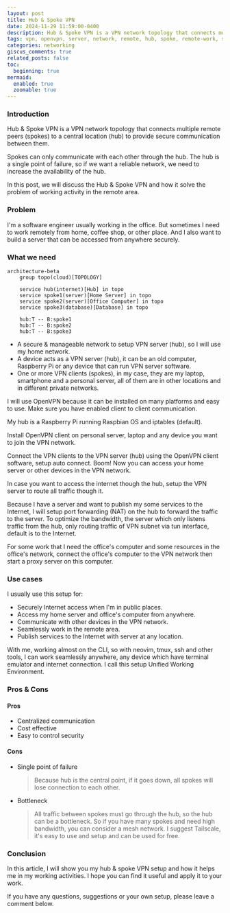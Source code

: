 ```yaml
---
layout: post
title: Hub & Spoke VPN
date: 2024-11-29 11:59:00-0400
description: Hub & Spoke VPN is a VPN network topology that connects multiple remote peers (spokes) to a central location (hub) to provide secure communication between them.
tags: vpn, openvpn, server, network, remote, hub, spoke, remote-work, security
categories: networking
giscus_comments: true
related_posts: false
toc:
  beginning: true
mermaid:
  enabled: true
  zoomable: true
---
```


### Introduction

Hub & Spoke VPN is a VPN network topology that connects multiple remote peers (spokes) to a central location (hub) to provide secure communication between them.

Spokes can only communicate with each other through the hub. The hub is a single point of failure, so if we want a reliable network, we need to increase the availability of the hub.

In this post, we will discuss the Hub & Spoke VPN and how it solve the problem of working activity in the remote area.

### Problem

I'm a software engineer usually working in the office. But sometimes I need to work remotely from home, coffee shop, or other place. And I also want to build a server that can be accessed from anywhere securely.

### What we need

```mermaid
architecture-beta
    group topo(cloud)[TOPOLOGY]

    service hub(internet)[Hub] in topo
    service spoke1(server)[Home Server] in topo
    service spoke2(server)[Office Computer] in topo
    service spoke3(database)[Database] in topo

    hub:T -- B:spoke1
    hub:T -- B:spoke2
    hub:T -- B:spoke3
```

- A secure & manageable network to setup VPN server (hub), so I will use my home network.
- A device acts as a VPN server (hub), it can be an old computer, Raspberry Pi or any device that can run VPN server software.
- One or more VPN clients (spokes), in my case, they are my laptop, smartphone and a personal server, all of them are in other locations and in different private networks.

I will use OpenVPN because it can be installed on many platforms and easy to use. Make sure you have enabled client to client communication.

My hub is a Raspberry Pi running Raspbian OS and iptables (default).

Install OpenVPN client on personal server, laptop and any device you want to join the VPN network.

Connect the VPN clients to the VPN server (hub) using the OpenVPN client software, setup auto connect. Boom! Now you can access your home server or other devices in the VPN network.

In case you want to access the internet though the hub, setup the VPN server to route all traffic though it.

Because I have a server and want to publish my some services to the Internet, I will setup port forwarding (NAT) on the hub to forward the traffic to the server.
To optimize the bandwidth, the server which only listens traffic from the hub, only routing traffic of VPN subnet via tun interface, default is to the Internet.

For some work that I need the office's computer and some resources in the office's network, connect the office's computer to the VPN network then start a proxy server on this computer.

### Use cases

I usually use this setup for:

- Securely Internet access when I'm in public places.
- Access my home server and office's computer from anywhere.
- Communicate with other devices in the VPN network.
- Seamlessly work in the remote area.
- Publish services to the Internet with server at any location.

With me, working almost on the CLI, so with neovim, tmux, ssh and other tools, I can work seamlessly anywhere, any device which have terminal emulator and internet connection.
I call this setup Unified Working Environment.

### Pros & Cons

#### Pros

- Centralized communication
- Cost effective
- Easy to control security

#### Cons

- Single point of failure

  > Because hub is the central point, if it goes down, all spokes will lose connection to each other.

- Bottleneck

  > All traffic between spokes must go through the hub, so the hub can be a bottleneck. So if you have many spokes and need high bandwidth, you can consider a mesh network.
  > I suggest Tailscale, it's easy to use and setup and can be used for free.

### Conclusion

In this article, I will show you my hub & spoke VPN setup and how it helps me in my working activities. I hope you can find it useful and apply it to your work.

If you have any questions, suggestions or your own setup, please leave a comment below.
